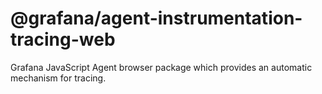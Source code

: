 # @grafana/agent-instrumentation-tracing-web

Grafana JavaScript Agent browser package which provides an automatic mechanism for tracing.

